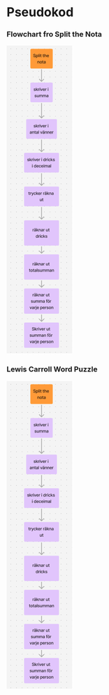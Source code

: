 # Pseudokod
### Flowchart fro Split the Nota
![flowchart for split the nota](https://github.com/holmnotfound/Pseudokod/blob/a66d1182e7f028ce139e136bfa892639c3b06458/SplitTheNota.png)
### Lewis Carroll Word Puzzle
![flowchart for Lewis Carroll Word Puzzle](https://github.com/holmnotfound/Pseudokod/blob/a66d1182e7f028ce139e136bfa892639c3b06458/SplitTheNota.png)
